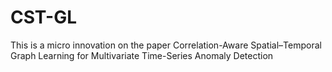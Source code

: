 # CST-GL
This is a micro innovation on the paper Correlation-Aware Spatial–Temporal Graph Learning for Multivariate Time-Series Anomaly Detection
